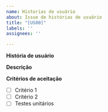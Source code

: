 ```yaml
---
name: Historias de usuário
about: Issue de histórias de usuário
title: "[US00]"
labels: ''
assignees: ''

---
```


**História de usuário**
<!-- Coloque a história de usuário aqui -->

**Descrição**
<!-- Breve descrição da história de usuário -->

**Critérios de aceitação**
<!-- O que deve ser cumprido para essa história de usuário ser considerada pronta? -->
- [ ] Critério 1
- [ ] Critério 2
- [ ] Testes unitários

